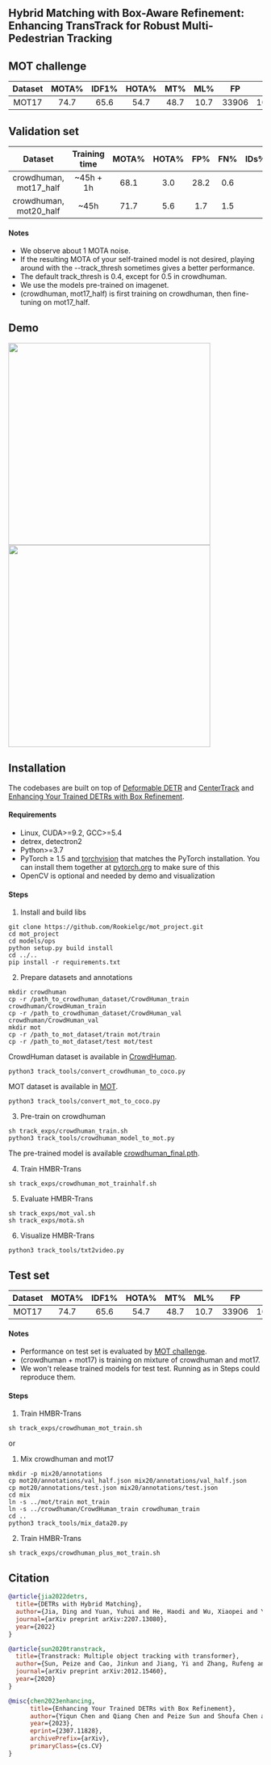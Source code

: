 ## Hybrid Matching with Box-Aware Refinement: Enhancing TransTrack for Robust Multi-Pedestrian Tracking


## MOT challenge
Dataset | MOTA% | IDF1% | HOTA% | MT% | ML% |  FP | FN | IDS 
:---:|:---:|:---:|:---:|:---:|:---:|:---:|:---:|:---:
MOT17 | 74.7 | 65.6| 54.7 | 48.7 | 10.7 | 33906 | 104715 | 4320


## Validation set

Dataset | Training time | MOTA% | HOTA% | FP% | FN% | IDs%  
:---:|:---:|:---:|:---:|:---:|:---:|:---:
crowdhuman, mot17_half |  ~45h + 1h  | 68.1 | 3.0  | 28.2 | 0.6 | 
crowdhuman, mot20_half |  ~45h       | 71.7 | 5.6 | 1.7 | 1.5 | 


#### Notes
- We observe about 1 MOTA noise.
- If the resulting MOTA of your self-trained model is not desired, playing around with the --track_thresh sometimes gives a better performance.
- The default track_thresh is 0.4, except for 0.5 in crowdhuman.
- We use the models pre-trained on imagenet.
- (crowdhuman, mot17_half) is first training on crowdhuman, then fine-tuning on mot17_half.


## Demo
<img src="assets/MOT17-11.gif" width="400"/>  <img src="assets/MOT17-04.gif" width="400"/>


## Installation
The codebases are built on top of [Deformable DETR](https://github.com/fundamentalvision/Deformable-DETR) and [CenterTrack](https://github.com/xingyizhou/CenterTrack) and [Enhancing Your Trained DETRs with Box Refinement](https://github.com/YiqunChen1999/RefineBox.).

#### Requirements
- Linux, CUDA>=9.2, GCC>=5.4
- detrex, detectron2
- Python>=3.7
- PyTorch ≥ 1.5 and [torchvision](https://github.com/pytorch/vision/) that matches the PyTorch installation.
  You can install them together at [pytorch.org](https://pytorch.org) to make sure of this
- OpenCV is optional and needed by demo and visualization


#### Steps
1. Install and build libs
```
git clone https://github.com/Rookielgc/mot_project.git
cd mot_project
cd models/ops
python setup.py build install
cd ../..
pip install -r requirements.txt
```

2. Prepare datasets and annotations
```
mkdir crowdhuman
cp -r /path_to_crowdhuman_dataset/CrowdHuman_train crowdhuman/CrowdHuman_train
cp -r /path_to_crowdhuman_dataset/CrowdHuman_val crowdhuman/CrowdHuman_val
mkdir mot
cp -r /path_to_mot_dataset/train mot/train
cp -r /path_to_mot_dataset/test mot/test
```
CrowdHuman dataset is available in [CrowdHuman](https://www.crowdhuman.org/). 
```
python3 track_tools/convert_crowdhuman_to_coco.py
```
MOT dataset is available in [MOT](https://motchallenge.net/).
```
python3 track_tools/convert_mot_to_coco.py
```

3. Pre-train on crowdhuman
```
sh track_exps/crowdhuman_train.sh
python3 track_tools/crowdhuman_model_to_mot.py
```
The pre-trained model is available [crowdhuman_final.pth]([https://drive.google.com/drive/folders/1DjPL8xWoXDASrxgsA3O06EspJRdUXFQ-?usp=sharing](https://github.com/HDETR/H-TransTrack/releases/download/v1.0.1/crowdhuman_hybrid_branch.pth)).

4. Train HMBR-Trans
```
sh track_exps/crowdhuman_mot_trainhalf.sh
```

5. Evaluate HMBR-Trans
```
sh track_exps/mot_val.sh
sh track_exps/mota.sh
```

6. Visualize HMBR-Trans
```
python3 track_tools/txt2video.py
```


## Test set
Dataset | MOTA% | IDF1% | HOTA% | MT% | ML% |  FP | FN | IDS 
:---:|:---:|:---:|:---:|:---:|:---:|:---:|:---:|:---:
MOT17 | 74.7 | 65.6| 54.7 | 48.7 | 10.7 | 33906 | 104715 | 4320

#### Notes
- Performance on test set is evaluated by [MOT challenge](https://motchallenge.net/).
- (crowdhuman + mot17) is training on mixture of crowdhuman and mot17.
- We won't release trained models for test test. Running as in Steps could reproduce them. 
 
#### Steps
1. Train HMBR-Trans
```
sh track_exps/crowdhuman_mot_train.sh
```

or

1. Mix crowdhuman and mot17
```
mkdir -p mix20/annotations
cp mot20/annotations/val_half.json mix20/annotations/val_half.json
cp mot20/annotations/test.json mix20/annotations/test.json
cd mix
ln -s ../mot/train mot_train
ln -s ../crowdhuman/CrowdHuman_train crowdhuman_train
cd ..
python3 track_tools/mix_data20.py
```
2. Train HMBR-Trans
```
sh track_exps/crowdhuman_plus_mot_train.sh
```

## Citation
```bibtex
@article{jia2022detrs,
  title={DETRs with Hybrid Matching},
  author={Jia, Ding and Yuan, Yuhui and He, Haodi and Wu, Xiaopei and Yu, Haojun and Lin, Weihong and Sun, Lei and Zhang, Chao and Hu, Han},
  journal={arXiv preprint arXiv:2207.13080},
  year={2022}
}

@article{sun2020transtrack,
  title={Transtrack: Multiple object tracking with transformer},
  author={Sun, Peize and Cao, Jinkun and Jiang, Yi and Zhang, Rufeng and Xie, Enze and Yuan, Zehuan and Wang, Changhu and Luo, Ping},
  journal={arXiv preprint arXiv:2012.15460},
  year={2020}
}

@misc{chen2023enhancing,
      title={Enhancing Your Trained DETRs with Box Refinement}, 
      author={Yiqun Chen and Qiang Chen and Peize Sun and Shoufa Chen and Jingdong Wang and Jian Cheng},
      year={2023},
      eprint={2307.11828},
      archivePrefix={arXiv},
      primaryClass={cs.CV}
}
```

